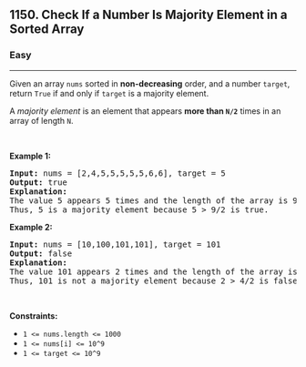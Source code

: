 <h2>1150. Check If a Number Is Majority Element in a Sorted Array</h2><h3>Easy</h3><hr><div><p>Given an array <code>nums</code> sorted in <strong>non-decreasing</strong> order, and a number <code>target</code>, return <code>True</code> if and only if <code>target</code> is a majority element.</p>

<p>A <em>majority element</em> is an element that appears <strong>more than <code>N/2</code></strong> times in an array of length <code>N</code>.</p>

<p>&nbsp;</p>

<p><strong>Example 1:</strong></p>

<pre><strong>Input: </strong>nums = <span id="example-input-1-1">[2,4,5,5,5,5,5,6,6]</span>, target = <span id="example-input-1-2">5</span>
<strong>Output: </strong><span id="example-output-1">true</span>
<strong>Explanation: </strong>
The value 5 appears 5 times and the length of the array is 9.
Thus, 5 is a majority element because 5 &gt; 9/2 is true.
</pre>

<p><strong>Example 2:</strong></p>

<pre><strong>Input: </strong>nums = <span id="example-input-2-1">[10,100,101,101]</span>, target = <span id="example-input-2-2">101</span>
<strong>Output: </strong><span id="example-output-2">false</span>
<strong>Explanation: </strong>
The value 101 appears 2 times and the length of the array is 4.
Thus, 101 is not a majority element because 2 &gt; 4/2 is false.
</pre>

<p>&nbsp;</p>
<p><strong>Constraints:</strong></p>

<ul>
	<li><code>1 &lt;= nums.length &lt;= 1000</code></li>
	<li><code>1 &lt;= nums[i] &lt;= 10^9</code></li>
	<li><code>1 &lt;= target &lt;= 10^9</code></li>
</ul>
</div>